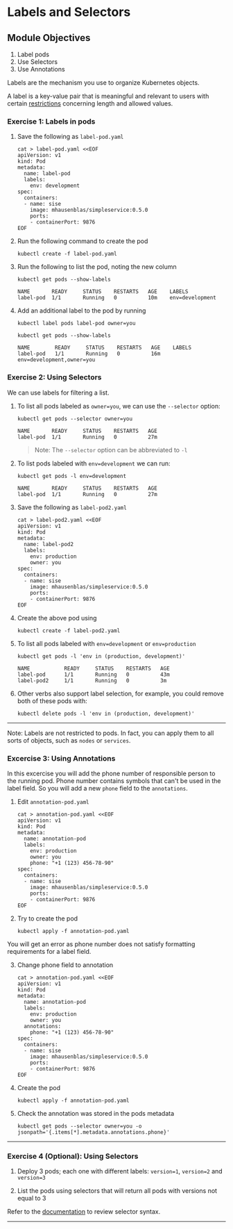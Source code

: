 # Labels and Selectors

## Module Objectives

1. Label pods
1. Use Selectors
1. Use Annotations

Labels are the mechanism you use to organize Kubernetes objects.

A label is a key-value pair that is meaningful and relevant to users with certain [restrictions](https://kubernetes.io/docs/concepts/overview/working-with-objects/labels/#syntax-and-character-set) concerning length and allowed values.

### Exercise 1: Labels in pods

1. Save the following as `label-pod.yaml`

    ```console
    cat > label-pod.yaml <<EOF
    apiVersion: v1
    kind: Pod
    metadata:
      name: label-pod
      labels:
        env: development
    spec:
      containers:
      - name: sise
        image: mhausenblas/simpleservice:0.5.0
        ports:
        - containerPort: 9876
    EOF
    ```

1. Run the following command to create the pod

    ```console
    kubectl create -f label-pod.yaml
    ```

1. Run the following to list the pod, noting the new column

    ```console
    kubectl get pods --show-labels

    NAME       READY     STATUS    RESTARTS   AGE    LABELS
    label-pod  1/1       Running   0          10m    env=development
    ```

1. Add an additional label to the pod by running

    ```console
    kubectl label pods label-pod owner=you

    kubectl get pods --show-labels

    NAME        READY     STATUS    RESTARTS   AGE    LABELS
    label-pod   1/1       Running   0          16m    env=development,owner=you
    ```

### Exercise 2: Using Selectors

We can use labels for filtering a list.

1. To list all pods labeled as `owner=you`, we can use the `--selector` option:

    ```console
    kubectl get pods --selector owner=you

    NAME       READY     STATUS    RESTARTS   AGE
    label-pod  1/1       Running   0          27m
    ```

    >Note: The `--selector` option can be abbreviated to `-l`

1. To list pods labeled with `env=development` we can run:

    ```console
    kubectl get pods -l env=development

    NAME       READY     STATUS    RESTARTS   AGE
    label-pod  1/1       Running   0          27m
    ```

1. Save the following as `label-pod2.yaml`

    ```console
    cat > label-pod2.yaml <<EOF
    apiVersion: v1
    kind: Pod
    metadata:
      name: label-pod2
      labels:
        env: production
        owner: you
    spec:
      containers:
      - name: sise
        image: mhausenblas/simpleservice:0.5.0
        ports:
        - containerPort: 9876
    EOF
    ```

1. Create the above pod using

    ```console
    kubectl create -f label-pod2.yaml
    ```

1. To list all pods labeled with `env=development` or `env=production`

    ```console
    kubectl get pods -l 'env in (production, development)'

    NAME           READY     STATUS    RESTARTS   AGE
    label-pod      1/1       Running   0          43m
    label-pod2     1/1       Running   0          3m
    ```

1. Other verbs also support label selection, for example, you could remove both of these pods with:

    ```console
    kubectl delete pods -l 'env in (production, development)'
    ```

---

Note: Labels are not restricted to pods. In fact, you can apply them to all sorts of objects, such as `nodes` or `services`.

### Excercise 3: Using Annotations

In this excercise you will add the phone number of responsible person to the running pod. Phone number contains symbols that can't be used in the label field. So you will add a new `phone` field to the `annotations`.

1. Edit `annotation-pod.yaml`

    ```console
    cat > annotation-pod.yaml <<EOF
    apiVersion: v1
    kind: Pod
    metadata:
      name: annotation-pod
      labels:
        env: production
        owner: you
        phone: "+1 (123) 456-78-90"
    spec:
      containers:
      - name: sise
        image: mhausenblas/simpleservice:0.5.0
        ports:
        - containerPort: 9876
    EOF
    ```
2. Try to create the pod

    ```
    kubectl apply -f annotation-pod.yaml
    ```

You will get an error as phone number does not satisfy formatting requirements for a label field.

3. Change phone field to annotation

    ```console
    cat > annotation-pod.yaml <<EOF
    apiVersion: v1
    kind: Pod
    metadata:
      name: annotation-pod
      labels:
        env: production
        owner: you
      annotations:
        phone: "+1 (123) 456-78-90"
    spec:
      containers:
      - name: sise
        image: mhausenblas/simpleservice:0.5.0
        ports:
        - containerPort: 9876
    EOF
    ```

4. Create the pod

    ```
    kubectl apply -f annotation-pod.yaml
    ```

5. Check the annotation was stored in the pods metadata

    ```
    kubectl get pods --selector owner=you -o jsonpath='{.items[*].metadata.annotations.phone}'
    ```

---

### Exercise 4 (Optional): Using Selectors

1. Deploy 3 pods; each one with different labels: `version=1`, `version=2` and `version=3`

1. List the pods using selectors that will return all pods with versions not equal to 3

Refer to the [documentation](https://kubernetes.io/docs/concepts/overview/working-with-objects/labels/#label-selectors) to review selector syntax.

---
